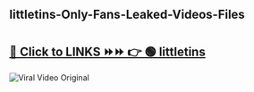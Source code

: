 
 ## littletins-Only-Fans-Leaked-Videos-Files

# <h2><a href="https://mediaupload.pro?littletins">🔗 Click to LINKS ⏩⏩ 👉 🟢 littletins </a></h2>

<a href="https://mediaupload.pro?littletins" rel="nofollow" data-target="animated-image.originalLink"><img src="https://i.ibb.co.com/xMMVF88/686577567.gif" alt="Viral Video Original" style="max-width: 100%; display: inline-block;" data-target="animated-image.originalImage"></a>